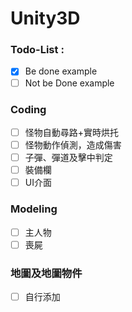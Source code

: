 # Unity3D
### Todo-List :
- [x] Be done example
- [ ] Not be Done example
### Coding
- [ ] 怪物自動尋路+實時烘托
- [ ] 怪物動作偵測，造成傷害
- [ ] 子彈、彈道及擊中判定
- [ ] 裝備欄
- [ ] UI介面
### Modeling
- [ ] 主人物
- [ ] 喪屍
### 地圖及地圖物件
- [ ] 自行添加
